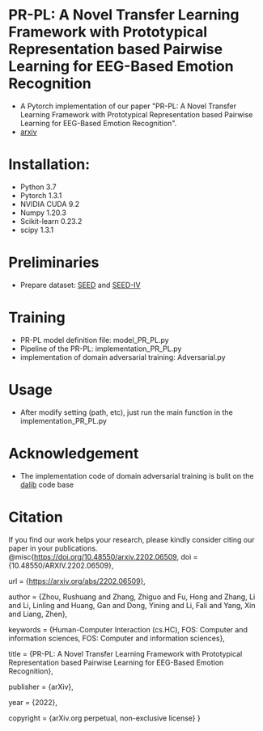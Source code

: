 PR-PL: A Novel Transfer Learning Framework with Prototypical Representation based Pairwise Learning for EEG-Based Emotion Recognition
=
* A Pytorch implementation of our paper "PR-PL: A Novel Transfer Learning Framework with Prototypical Representation based Pairwise Learning for EEG-Based Emotion Recognition".<br> 
* [arxiv](https://arxiv.org/abs/2202.06509)

# Installation:
* Python 3.7
* Pytorch 1.3.1
* NVIDIA CUDA 9.2
* Numpy 1.20.3
* Scikit-learn 0.23.2
* scipy 1.3.1

# Preliminaries
* Prepare dataset: [SEED](https://bcmi.sjtu.edu.cn/~seed/index.html) and [SEED-IV](https://bcmi.sjtu.edu.cn/~seed/index.html)

# Training 
* PR-PL model definition file: model_PR_PL.py 
* Pipeline of the PR-PL: implementation_PR_PL.py
* implementation of domain adversarial training: Adversarial.py
# Usage
* After modify setting (path, etc), just run the main function in the implementation_PR_PL.py
# Acknowledgement
* The implementation code of domain adversarial training is bulit on the [dalib](https://dalib.readthedocs.io/en/latest/index.html) code base 

# Citation

If you find our work helps your research, please kindly consider citing our paper in your publications.
@misc{https://doi.org/10.48550/arxiv.2202.06509,
  doi = {10.48550/ARXIV.2202.06509},

  url = {https://arxiv.org/abs/2202.06509},

  author = {Zhou, Rushuang and Zhang, Zhiguo and Fu, Hong and Zhang, Li and Li, Linling and Huang, Gan and Dong, Yining and Li, Fali and Yang, Xin and Liang, Zhen},

  keywords = {Human-Computer Interaction (cs.HC), FOS: Computer and information sciences, FOS: Computer and information sciences},

  title = {PR-PL: A Novel Transfer Learning Framework with Prototypical Representation based Pairwise Learning for EEG-Based Emotion Recognition},

  publisher = {arXiv},

  year = {2022},

  copyright = {arXiv.org perpetual, non-exclusive license}
}
